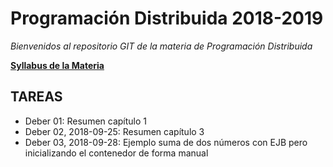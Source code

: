 # Programación Distribuida 2018-2019

*Bienvenidos al repositorio GIT de la materia de Programación Distribuida*

**[Syllabus de la Materia](https://github.com/jsalvador2k14/PD2018-2018/blob/master/documentacion/905%20-%20PROGRAMACION%20DISTRIBUIDA%20-%20JAIME%20SALVADOR.pdf)**

## TAREAS

- Deber 01: Resumen capítulo 1
- Deber 02, 2018-09-25: Resumen capítulo 3
- Deber 03, 2018-09-28: Ejemplo suma de dos números con EJB pero inicializando el contenedor de forma manual
